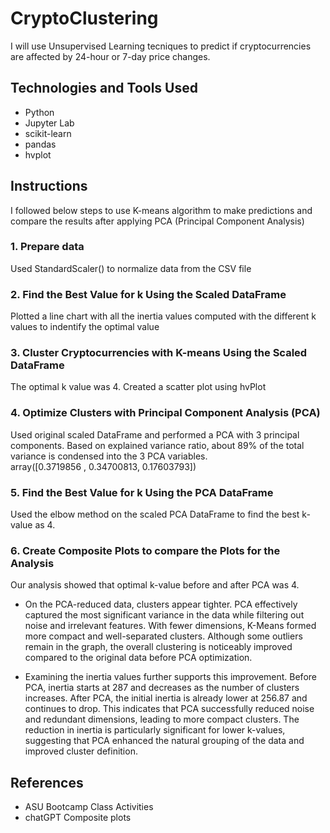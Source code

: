 # CryptoClustering
I will use Unsupervised Learning tecniques to predict if cryptocurrencies are affected by 24-hour or 7-day price changes.

## Technologies and Tools Used
- Python
- Jupyter Lab
- scikit-learn 
- pandas
- hvplot


## Instructions
I followed below steps to use K-means algorithm to make predictions and compare the results after applying PCA (Principal Component Analysis)

### 1. Prepare data
Used StandardScaler() to normalize data from the CSV file


### 2. Find the Best Value for k Using the Scaled DataFrame
Plotted a line chart with all the inertia values computed with the different k values to indentify the optimal value


### 3. Cluster Cryptocurrencies with K-means Using the Scaled DataFrame
The optimal k value was 4. Created a scatter plot using hvPlot


### 4. Optimize Clusters with Principal Component Analysis (PCA)
Used original scaled DataFrame and performed a PCA with 3 principal components. Based on explained variance ratio, about 89% of the total variance is condensed into the 3 PCA variables. 
<br> array([0.3719856 , 0.34700813, 0.17603793])

### 5. Find the Best Value for k Using the PCA DataFrame
Used the elbow method on the scaled PCA DataFrame to find the best k-value as 4.


###  6. Create Composite Plots to compare the Plots for the Analysis
Our analysis showed that optimal k-value before and after PCA was 4.

- On the PCA-reduced data, clusters appear tighter. PCA effectively captured the most significant variance in the data while filtering out noise and irrelevant features. With fewer dimensions, K-Means formed more compact and well-separated clusters. Although some outliers remain in the graph, the overall clustering is noticeably improved compared to the original data before PCA optimization.

- Examining the inertia values further supports this improvement. Before PCA, inertia starts at 287 and decreases as the number of clusters increases. After PCA, the initial inertia is already lower at 256.87 and continues to drop. This indicates that PCA successfully reduced noise and redundant dimensions, leading to more compact clusters. The reduction in inertia is particularly significant for lower k-values, suggesting that PCA enhanced the natural grouping of the data and improved cluster definition.

## References
- ASU Bootcamp Class Activities
- chatGPT
Composite plots
